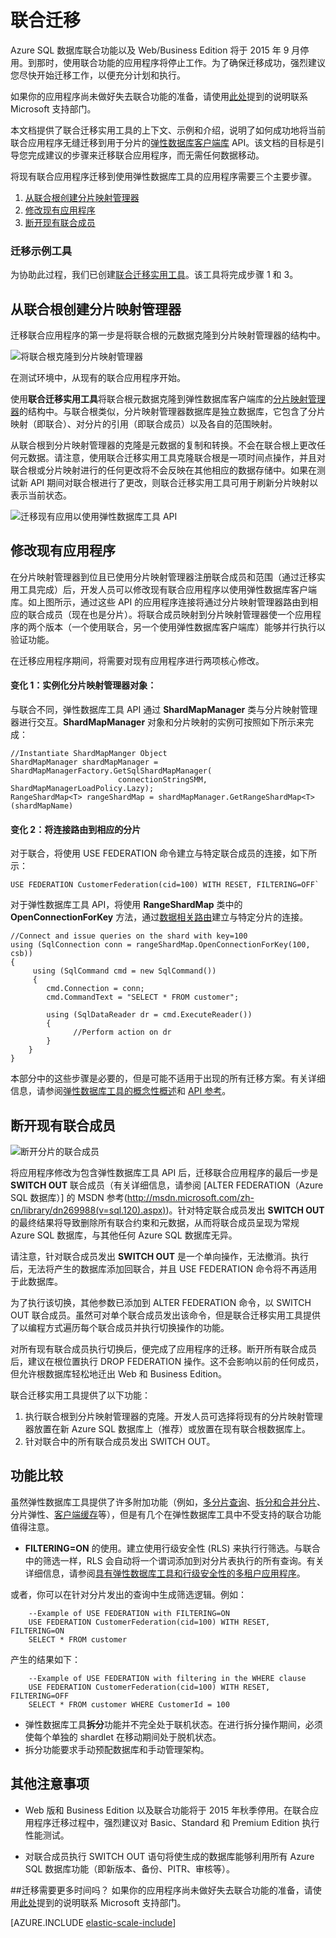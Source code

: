 <properties 
    pageTitle="联合迁移 | Windows Azure" 
    description="概述了将使用“联合”功能构建的现有应用迁移到弹性数据库模型的步骤。" 
    services="sql-database" 
    documentationCenter="" 
    manager="jeffreyg" 
    authors="ddove" 
    editor=""/>

<tags 
    ms.service="sql-database"
    ms.date="11/04/2015" 
    wacn.date="01/05/2016"/>

# 联合迁移 

Azure SQL 数据库联合功能以及 Web/Business Edition 将于 2015 年 9 月停用。到那时，使用联合功能的应用程序将停止工作。为了确保迁移成功，强烈建议您尽快开始迁移工作，以便充分计划和执行。

如果你的应用程序尚未做好失去联合功能的准备，请使用[此处](https://support.microsoft.com/zh-cn/kb/3087180)提到的说明联系 Microsoft 支持部门。

本文档提供了联合迁移实用工具的上下文、示例和介绍，说明了如何成功地将当前联合应用程序无缝迁移到用于分片的[弹性数据库客户端库](http://go.microsoft.com/?linkid=9862592) API。该文档的目标是引导您完成建议的步骤来迁移联合应用程序，而无需任何数据移动。

将现有联合应用程序迁移到使用弹性数据库工具的应用程序需要三个主要步骤。

1. [从联合根创建分片映射管理器](#create-a-shard-map-manager-from-a-federation-root) 
2. [修改现有应用程序](#modify-the-existing-application)
3. [断开现有联合成员](#switch-out-existing-federation-members)
    

### 迁移示例工具
为协助此过程，我们已创建[联合迁移实用工具](http://go.microsoft.com/?linkid=9862613)。该工具将完成步骤 1 和 3。

## 从联合根创建分片映射管理器
迁移联合应用程序的第一步是将联合根的元数据克隆到分片映射管理器的结构中。

![将联合根克隆到分片映射管理器][1]
 
在测试环境中，从现有的联合应用程序开始。
 
使用**联合迁移实用工具**将联合根元数据克隆到弹性数据库客户端库的[分片映射管理器](/documentation/articles/sql-database-elastic-scale-shard-map-management)的结构中。与联合根类似，分片映射管理器数据库是独立数据库，它包含了分片映射（即联合）、对分片的引用（即联合成员）以及各自的范围映射。

从联合根到分片映射管理器的克隆是元数据的复制和转换。不会在联合根上更改任何元数据。请注意，使用联合迁移实用工具克隆联合根是一项时间点操作，并且对联合根或分片映射进行的任何更改将不会反映在其他相应的数据存储中。如果在测试新 API 期间对联合根进行了更改，则联合迁移实用工具可用于刷新分片映射以表示当前状态。

![迁移现有应用以使用弹性数据库工具 API][2]

## 修改现有应用程序 

在分片映射管理器到位且已使用分片映射管理器注册联合成员和范围（通过迁移实用工具完成）后，开发人员可以修改现有联合应用程序以使用弹性数据库客户端库。如上图所示，通过这些 API 的应用程序连接将通过分片映射管理器路由到相应的联合成员（现在也是分片）。将联合成员映射到分片映射管理器使一个应用程序的两个版本（一个使用联合，另一个使用弹性数据库客户端库）能够并行执行以验证功能。

在迁移应用程序期间，将需要对现有应用程序进行两项核心修改。


#### 变化 1：实例化分片映射管理器对象： 

与联合不同，弹性数据库工具 API 通过 **ShardMapManager** 类与分片映射管理器进行交互。**ShardMapManager** 对象和分片映射的实例可按照如下所示来完成：
     
    //Instantiate ShardMapManger Object 
    ShardMapManager shardMapManager = ShardMapManagerFactory.GetSqlShardMapManager(
                            connectionStringSMM, ShardMapManagerLoadPolicy.Lazy); 
    RangeShardMap<T> rangeShardMap = shardMapManager.GetRangeShardMap<T>(shardMapName) 
    
#### 变化 2：将连接路由到相应的分片 

对于联合，将使用 USE FEDERATION 命令建立与特定联合成员的连接，如下所示：

    USE FEDERATION CustomerFederation(cid=100) WITH RESET, FILTERING=OFF`

对于弹性数据库工具 API，将使用 **RangeShardMap** 类中的 **OpenConnectionForKey** 方法，通过[数据相关路由](/documentation/articles/sql-database-elastic-scale-data-dependent-routing)建立与特定分片的连接。

    //Connect and issue queries on the shard with key=100 
    using (SqlConnection conn = rangeShardMap.OpenConnectionForKey(100, csb))  
    { 
         using (SqlCommand cmd = new SqlCommand()) 
         { 
            cmd.Connection = conn; 
            cmd.CommandText = "SELECT * FROM customer";
     
            using (SqlDataReader dr = cmd.ExecuteReader()) 
            { 
                  //Perform action on dr 
            } 
        } 
    }

本部分中的这些步骤是必要的，但是可能不适用于出现的所有迁移方案。有关详细信息，请参阅[弹性数据库工具的概念性概述](/documentation/articles/sql-database-elastic-scale-introduction)和 [API 参考](http://go.microsoft.com/?linkid=9862604)。

## 断开现有联合成员 

![断开分片的联合成员][3]

将应用程序修改为包含弹性数据库工具 API 后，迁移联合应用程序的最后一步是 **SWITCH OUT** 联合成员（有关详细信息，请参阅 [ALTER FEDERATION（Azure SQL 数据库）] 的 MSDN 参考(http://msdn.microsoft.com/zh-cn/library/dn269988(v=sql.120).aspx))。针对特定联合成员发出 **SWITCH OUT** 的最终结果将导致删除所有联合约束和元数据，从而将联合成员呈现为常规 Azure SQL 数据库，与其他任何 Azure SQL 数据库无异。

请注意，针对联合成员发出 **SWITCH OUT** 是一个单向操作，无法撤消。执行后，无法将产生的数据库添加回联合，并且 USE FEDERATION 命令将不再适用于此数据库。

为了执行该切换，其他参数已添加到 ALTER FEDERATION 命令，以 SWITCH OUT 联合成员。虽然可对单个联合成员发出该命令，但是联合迁移实用工具提供了以编程方式遍历每个联合成员并执行切换操作的功能。

对所有现有联合成员执行切换后，便完成了应用程序的迁移。断开所有联合成员后，建议在根位置执行 DROP FEDERATION 操作。这不会影响以前的任何成员，但允许根数据库轻松地迁出 Web 和 Business Edition。
  
联合迁移实用工具提供了以下功能：

1.    执行联合根到分片映射管理器的克隆。开发人员可选择将现有的分片映射管理器放置在新 Azure SQL 数据库上（推荐）或放置在现有联合根数据库上。
2.    针对联合中的所有联合成员发出 SWITCH OUT。


## 功能比较

虽然弹性数据库工具提供了许多附加功能（例如，[多分片查询](/documentation/articles/sql-database-elastic-scale-multishard-querying)、[拆分和合并分片](/documentation/articles/sql-database-elastic-scale-overview-split-and-merge)、分片弹性、[客户端缓存](/documentation/articles/sql-database-elastic-scale-shard-map-management)等），但是有几个在弹性数据库工具中不受支持的联合功能值得注意。
  
- **FILTERING=ON** 的使用。建立使用行级安全性 (RLS) 来执行行筛选。与联合中的筛选一样，RLS 会自动将一个谓词添加到对分片表执行的所有查询。有关详细信息，请参阅[具有弹性数据库工具和行级安全性的多租户应用程序](/documentation/articles/sql-database-elastic-tools-multi-tenant-row-level-security)。 
 
 或者，你可以在针对分片发出的查询中生成筛选逻辑。例如：

        --Example of USE FEDERATION with FILTERING=ON
        USE FEDERATION CustomerFederation(cid=100) WITH RESET, FILTERING=ON 
        SELECT * FROM customer

 产生的结果如下：

        --Example of USE FEDERATION with filtering in the WHERE clause 
        USE FEDERATION CustomerFederation(cid=100) WITH RESET, FILTERING=OFF 
        SELECT * FROM customer WHERE CustomerId = 100 

- 弹性数据库工具**拆分**功能并不完全处于联机状态。在进行拆分操作期间，必须使每个单独的 shardlet 在移动期间处于脱机状态。
- 拆分功能要求手动预配数据库和手动管理架构。

## 其他注意事项

* Web 版和 Business Edition 以及联合功能将于 2015 年秋季停用。在联合应用程序迁移过程中，强烈建议对 Basic、Standard 和 Premium Edition 执行性能测试。 

* 对联合成员执行 SWITCH OUT 语句将使生成的数据库能够利用所有 Azure SQL 数据库功能（即新版本、备份、PITR、审核等）。

##迁移需要更多时间吗？ 
如果你的应用程序尚未做好失去联合功能的准备，请使用[此处](https://support.microsoft.com/zh-cn/kb/3087180)提到的说明联系 Microsoft 支持部门。

[AZURE.INCLUDE [elastic-scale-include](../includes/elastic-scale-include.md)]

<!--Anchors-->
[Create Shard Map Manager from a Federation Root]: #create-shard-map-manager
[Modify the Existing Application]: #Modify-the-Existing-Application
[Switch Out Existing Federation Members]: #Switch-Out-Existing-Federation-Members


<!--Image references-->
[1]: ./media/sql-database-elastic-scale-federation-migration/migrate-1.png
[2]: ./media/sql-database-elastic-scale-federation-migration/migrate-2.png
[3]: ./media/sql-database-elastic-scale-federation-migration/migrate-3.png
 

<!---HONumber=Mooncake_1221_2015-->
